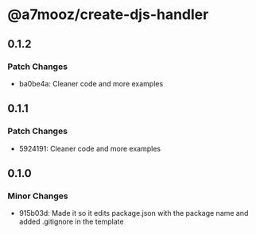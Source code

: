 # @a7mooz/create-djs-handler

## 0.1.2

### Patch Changes

-   ba0be4a: Cleaner code and more examples

## 0.1.1

### Patch Changes

-   5924191: Cleaner code and more examples

## 0.1.0

### Minor Changes

-   915b03d: Made it so it edits package.json with the package name and added .gitignore in the template
